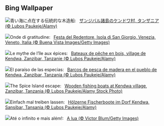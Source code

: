 ## Bing Wallpaper
![](https://www.bing.com/th?id=OHR.ZanzibarBoats_JA-JP2984048559_UHD.jpg&w=1000)青い海に点在する伝統的な木造船:&nbsp;&ensp;[ザンジバル諸島のケンドワ村, タンザニア (© Lubos Paukeje/Alamy)](https://www.bing.com/th?id=OHR.ZanzibarBoats_JA-JP2984048559_UHD.jpg)
<br><br/>
![](https://www.bing.com/th?id=OHR.RedentorVenezia_IT-IT2428174506_UHD.jpg&w=1000)Onde di gratitudine:&nbsp;&ensp;[Festa del Redentore, Isola di San Giorgio, Venezia, Veneto, Italia (© Buena Vista Images/Getty Images)](https://www.bing.com/th?id=OHR.RedentorVenezia_IT-IT2428174506_UHD.jpg)
<br><br/>
![](https://www.bing.com/th?id=OHR.ZanzibarBoats_FR-FR1025363657_UHD.jpg&w=1000)Le mythe de l’île aux épices:&nbsp;&ensp;[Bateaux de pêche en bois, village de Kendwa, Zanzibar, Tanzanie (© Lubos Paukeje/Alamy)](https://www.bing.com/th?id=OHR.ZanzibarBoats_FR-FR1025363657_UHD.jpg)
<br><br/>
![](https://www.bing.com/th?id=OHR.ZanzibarBoats_ES-ES9050362882_UHD.jpg&w=1000)El paraíso de las especias:&nbsp;&ensp;[Barcos de pesca de madera en el pueblo de Kendwa, Zanzíbar, Tanzania (© Lubos Paukeje/Alamy)](https://www.bing.com/th?id=OHR.ZanzibarBoats_ES-ES9050362882_UHD.jpg)
<br><br/>
![](https://www.bing.com/th?id=OHR.ZanzibarBoats_EN-GB8434940826_UHD.jpg&w=1000)The Spice Island escape:&nbsp;&ensp;[Wooden fishing boats at Kendwa village, Zanzibar, Tanzania (© Lubos Paukeje/Alamy Stock Photo)](https://www.bing.com/th?id=OHR.ZanzibarBoats_EN-GB8434940826_UHD.jpg)
<br><br/>
![](https://www.bing.com/th?id=OHR.ZanzibarBoats_DE-DE5749143467_UHD.jpg&w=1000)Einfach mal treiben lassen:&nbsp;&ensp;[Hölzerne Fischerboote im Dorf Kendwa, Sansibar, Tansania (© Lubos Paukeje/Alamy)](https://www.bing.com/th?id=OHR.ZanzibarBoats_DE-DE5749143467_UHD.jpg)
<br><br/>
![](https://www.bing.com/th?id=OHR.MineralMoon_PT-BR1317802439_UHD.jpg&w=1000)Até o infinito e mais além!:&nbsp;&ensp;[A lua (© Victor Blum/Getty Images)](https://www.bing.com/th?id=OHR.MineralMoon_PT-BR1317802439_UHD.jpg)
<br><br/>
